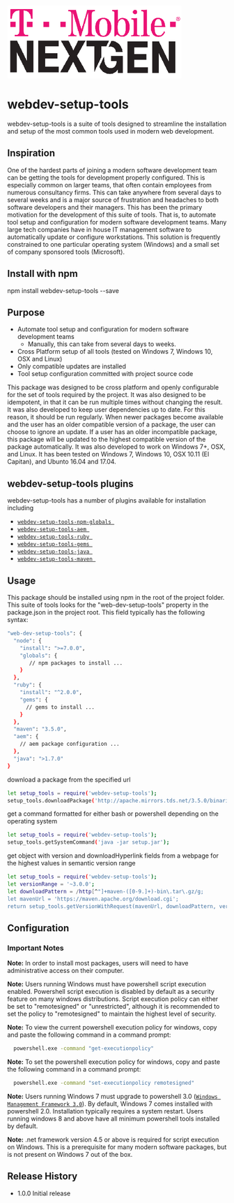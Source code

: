 ![T-Mobile](./images/T-Mobile_NextGen-Magenta-Small.png)

webdev-setup-tools
=======================



webdev-setup-tools is a suite of tools designed to streamline the installation and
setup of the most common tools used in modern web development.

## Inspiration
One of the hardest parts of joining a modern software development team can be getting the tools for development properly configured. This is
especially common on larger teams, that often contain employees from numerous consultancy firms. This can take anywhere from several days to
several weeks and is a major source of frustration and headaches to both software developers and their managers. This has been the primary motivation
for the development of this suite of tools. That is, to automate tool setup and configuration for modern software development teams.
Many large tech companies have in house IT management software to automatically update or configure workstations. This solution is frequently constrained
to one particular operating system (Windows) and a small set of company sponsored tools (Microsoft).

## Install with npm

  npm install webdev-setup-tools --save

## Purpose
* Automate tool setup and configuration for modern software development teams
    * Manually, this can take from several days to weeks.
* Cross Platform setup of all tools (tested on Windows 7, Windows 10, OSX and Linux)
* Only compatible updates are installed
* Tool setup configuration committed with project source code

This package was designed to be cross platform and openly configurable for the set of tools required by the project.
It was also designed to be idempotent, in that it can be run multiple times without changing the result. It was also developed to keep user dependencies up to
date. For this reason, it should be run regularly. When newer packages become available and the user
has an older compatible version of a package, the user can choose to ignore an update. If a user has
an older incompatible package, this package will be updated to the highest compatible version of the package
automatically. It was also developed to work on Windows 7+, OSX, and Linux. It has been tested on Windows 7, Windows 10,
OSX 10.11 (El Capitan), and Ubunto 16.04 and 17.04.

## webdev-setup-tools plugins
webdev-setup-tools has a number of plugins available for installation including
* [`webdev-setup-tools-npm-globals `](https://github.com/cdejarlais/webdev-setup-tools-npm-globals)
* [`webdev-setup-tools-aem `](https://github.com/cdejarlais/webdev-setup-tools-aem)
* [`webdev-setup-tools-ruby `](https://github.com/cdejarlais/webdev-setup-tools-ruby)
* [`webdev-setup-tools-gems `](https://github.com/cdejarlais/webdev-setup-tools-gems)
* [`webdev-setup-tools-java `](https://github.com/cdejarlais/webdev-setup-tools-java)
* [`webdev-setup-tools-maven `](https://github.com/cdejarlais/webdev-setup-tools-maven)


## Usage

This package should be installed using npm in the root of the project folder.
This suite of tools looks for the "web-dev-setup-tools" property in the package.json in the project root.
This field typically has the following syntax:


```sh
"web-dev-setup-tools": {
  "node": {
    "install": ">=7.0.0",
    "globals": {
       // npm packages to install ...
    }
  },
  "ruby": {
    "install": "^2.0.0",
    "gems": {
      // gems to install ...
    }
  },
  "maven": "3.5.0",
  "aem": {
    // aem package configuration ...
  },
  "java": ">1.7.0"
}
```
  download a package from the specified url
  ```sh
  let setup_tools = require('webdev-setup-tools');
  setup_tools.downloadPackage('http://apache.mirrors.tds.net/3.5.0/binaries/apache-maven-3.5.0-bin.zip', 'C:\'); // download file to destination 'C:\'
  ```
  get a command formatted for either bash or powershell depending on the operating system
  ```sh
  let setup_tools = require('webdev-setup-tools');
  setup_tools.getSystemCommand('java -jar setup.jar');
  ```
  get object with version and downloadHyperlink fields from a webpage for the highest values in semantic version range
  ```sh
  let setup_tools = require('webdev-setup-tools');
  let versionRange = '~3.0.0';
  let downloadPattern = /http[^"]+maven-([0-9.]+)-bin\.tar\.gz/g;
  let mavenUrl = 'https://maven.apache.org/download.cgi';
  return setup_tools.getVersionWithRequest(mavenUrl, downloadPattern, versionRange);
  ```

## Configuration

### Important Notes

**Note:** In order to install most packages, users will need to have administrative access on their computer.

**Note:** Users running Windows must have powershell script execution enabled. Powershell script execution
is disabled by default as a security feature on many windows distributions. Script execution policy
can either be set to "remotesigned" or "unrestricted", although it is recommended to set the
policy to "remotesigned" to maintain the highest level of security.

**Note:**  To view the current powershell execution policy for windows, copy and paste the following command in
a command prompt:

```sh
  powershell.exe -command "get-executionpolicy"
  ```

**Note:**  To set the powershell execution policy for windows, copy and paste the following command in
a command prompt:

```sh
  powershell.exe -command "set-executionpolicy remotesigned"
  ```

**Note:** Users running Windows 7 must upgrade to powershell 3.0 ([`Windows Management Framework 3.0`](https://www.microsoft.com/en-us/download/details.aspx?id=34595)).
By default, Windows 7 comes installed with powershell 2.0. Installation typically requires a system restart.
Users running windows 8 and above have all minimum powershell tools installed by default.

**Note:** .net framework version 4.5 or above is required for script execution on Windows.
This is a prerequisite for many modern software packages, but is not present on Windows 7
out of the box.


## Release History

* 1.0.0 Initial release